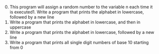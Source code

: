 0. This program will assign a random number to the variable n each time it is executed1. Write a program that prints the alphabet in lowercase, followed by a new line
2. Write a program that prints the alphabet in lowercase, and then in uppercase
3. Write a program that prints the alphabet in lowercase, followed by a new line
4. Write a program that prints all single digit numbers of base 10 starting from 0
